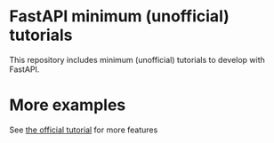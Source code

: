 # FastAPI minimum (unofficial) tutorials
This repository includes minimum (unofficial) tutorials to develop with FastAPI.  

# More examples
See [the official tutorial](https://fastapi.tiangolo.com/) for more features